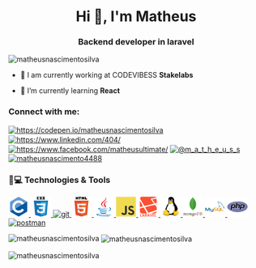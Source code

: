 <h1 align="center">Hi 👋, I'm Matheus</h1>
<h3 align="center">Backend developer in laravel</h3>

<p align="left"> <img src="https://komarev.com/ghpvc/?username=matheusnascimentosilva&label=Profile%20views&color=0e75b6&style=flat-square" alt="matheusnascimentosilva" /> </p>

- 🔭 I am currently working at CODEVIBESS **Stakelabs**

- 🌱 I’m currently learning **React**

<h3 align="left">Connect with me:</h3>
<p align="left">
<a href="https://codepen.io/https://codepen.io/matheusnascimentosilva" target="blank"><img align="center" src="https://raw.githubusercontent.com/rahuldkjain/github-profile-readme-generator/master/src/images/icons/Social/codepen.svg" alt="https://codepen.io/matheusnascimentosilva" height="30" width="40" /></a>
<a href="https://linkedin.com/in/https://www.linkedin.com/404/" target="blank"><img align="center" src="https://raw.githubusercontent.com/rahuldkjain/github-profile-readme-generator/master/src/images/icons/Social/linked-in-alt.svg" alt="https://www.linkedin.com/404/" height="30" width="40" /></a>
<a href="https://fb.com/https://www.facebook.com/matheusultimate/" target="blank"><img align="center" src="https://raw.githubusercontent.com/rahuldkjain/github-profile-readme-generator/master/src/images/icons/Social/facebook.svg" alt="https://www.facebook.com/matheusultimate/" height="30" width="40" /></a>
<a href="https://instagram.com/@m_a_t_h_e_u_s_s" target="blank"><img align="center" src="https://raw.githubusercontent.com/rahuldkjain/github-profile-readme-generator/master/src/images/icons/Social/instagram.svg" alt="@m_a_t_h_e_u_s_s" height="30" width="40" /></a>
<a href="https://discord.gg/matheusnascimento4488" target="blank"><img align="center" src="https://raw.githubusercontent.com/rahuldkjain/github-profile-readme-generator/master/src/images/icons/Social/discord.svg" alt="matheusnascimento4488" height="30" width="40" /></a>
</p>

<h3 align="left">🚀💻 Technologies & Tools</h3>
<p align="left"> <a href="https://www.cprogramming.com/" target="_blank" rel="noreferrer"> <img src="https://raw.githubusercontent.com/devicons/devicon/master/icons/c/c-original.svg" alt="c" width="40" height="40"/> </a> <a href="https://www.w3schools.com/css/" target="_blank" rel="noreferrer"> <img src="https://raw.githubusercontent.com/devicons/devicon/master/icons/css3/css3-original-wordmark.svg" alt="css3" width="40" height="40"/> </a> <a href="https://git-scm.com/" target="_blank" rel="noreferrer"> <img src="https://www.vectorlogo.zone/logos/git-scm/git-scm-icon.svg" alt="git" width="40" height="40"/> </a> <a href="https://www.w3.org/html/" target="_blank" rel="noreferrer"> <img src="https://raw.githubusercontent.com/devicons/devicon/master/icons/html5/html5-original-wordmark.svg" alt="html5" width="40" height="40"/> </a> <a href="https://www.java.com" target="_blank" rel="noreferrer"> <img src="https://raw.githubusercontent.com/devicons/devicon/master/icons/java/java-original.svg" alt="java" width="40" height="40"/> </a> <a href="https://developer.mozilla.org/en-US/docs/Web/JavaScript" target="_blank" rel="noreferrer"> <img src="https://raw.githubusercontent.com/devicons/devicon/master/icons/javascript/javascript-original.svg" alt="javascript" width="40" height="40"/> </a> <a href="https://laravel.com/" target="_blank" rel="noreferrer"> <img src="https://raw.githubusercontent.com/devicons/devicon/master/icons/laravel/laravel-plain-wordmark.svg" alt="laravel" width="40" height="40"/> </a> <a href="https://www.linux.org/" target="_blank" rel="noreferrer"> <img src="https://raw.githubusercontent.com/devicons/devicon/master/icons/linux/linux-original.svg" alt="linux" width="40" height="40"/> </a> <a href="https://www.mongodb.com/" target="_blank" rel="noreferrer"> <img src="https://raw.githubusercontent.com/devicons/devicon/master/icons/mongodb/mongodb-original-wordmark.svg" alt="mongodb" width="40" height="40"/> </a> <a href="https://www.mysql.com/" target="_blank" rel="noreferrer"> <img src="https://raw.githubusercontent.com/devicons/devicon/master/icons/mysql/mysql-original-wordmark.svg" alt="mysql" width="40" height="40"/> </a> <a href="https://www.php.net" target="_blank" rel="noreferrer"> <img src="https://raw.githubusercontent.com/devicons/devicon/master/icons/php/php-original.svg" alt="php" width="40" height="40"/> </a> <a href="https://postman.com" target="_blank" rel="noreferrer"> <img src="https://www.vectorlogo.zone/logos/getpostman/getpostman-icon.svg" alt="postman" width="40" height="40"/> </a> </p>

<p><img align="left" src="https://github-readme-stats.vercel.app/api/top-langs?username=matheusnascimentosilva&show_icons=true&theme=onedark&locale=en&layout=compact" alt="matheusnascimentosilva" /></p>

<p>&nbsp;<img align="center" src="https://github-readme-stats.vercel.app/api?username=matheusnascimentosilva&show_icons=true&theme=onedark&title_color=ffffff&locale=en" alt="matheusnascimentosilva" /></p>

<p><img align="center" src="https://github-readme-streak-stats.herokuapp.com/?user=matheusnascimentosilva&theme=dark" alt="matheusnascimentosilva" /></p>


